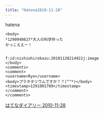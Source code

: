 ```yaml
---
title: "Hatena2010-11-28"
---
```


hatena

```
<body>
*1290948627*大人の科学作った
かっこええー！


f:id:nishiohirokazu:20101128214922j:image
</body>
<comments>
<comment>
<username>Ryo</username>
<body>プラネタリウムですか？？(^^*)</body>
<timestamp>1291001709</timestamp>
</comment>
</comments>
```


[はてなダイアリー 2010-11-28](https://nishiohirokazu.hatenadiary.org/archive/2010/11/28)